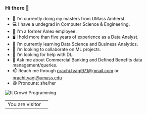 ### Hi there 👋

<!--
**prachi-tyagi/prachi-tyagi** is a ✨ _special_ ✨ repository because its `README.md` (this file) appears on your GitHub profile.

Here are some ideas to get you started:
-->
- 🔭 I’m currently doing my masters from UMass Amherst.
- 💻 I have a undegrad in Computer Science & Engineering.
- 💼 I'm a former Amex employee.
- 🖥️ I hold more than five years of experience as a Data Analyst.
- 🌱 I’m currently learning Data Science and Business Analytics.
- 👯 I’m looking to collaborate on ML projects.
- 🤔 I’m looking for help with DL.
- 💬 Ask me about Commercial Banking and Defined Benefits data management/queries.
- 📫 Reach me through prachi.tyagi971@gmail.com or prachityagi@umass.edu
- 😄 Pronouns: she/her

![It Crowd Programming](https://media.giphy.com/media/L1R1tvI9svkIWwpVYr/giphy.gif)

<table>
  <tr>
    <td>You are visitor</td>
    <td><img src="https://profile-counter.glitch.me/prachi-tyagi/count.svg" alt="" /></td>
  </tr>
</table>
